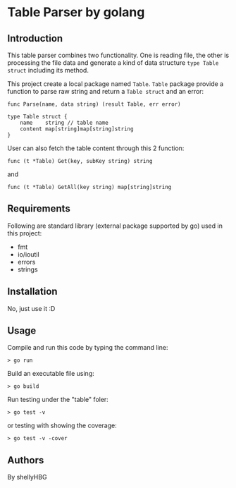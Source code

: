 # Table Parser by golang

## Introduction
This table parser combines two functionality. One is reading file, the other is processing the file data and generate a kind of data structure `type Table struct` including its method.
  
This project create a local package named `Table`. `Table` package provide a function to parse raw string and return a `Table struct` and an error:
```
func Parse(name, data string) (result Table, err error) 
```
```
type Table struct {
	name    string // table name
	content map[string]map[string]string
}
```
  
User can also fetch the table content through this 2 function:
```
func (t *Table) Get(key, subKey string) string
```
and
```
func (t *Table) GetAll(key string) map[string]string
```

## Requirements
Following are standard library (external package supported by go) used in this project:
* fmt
* io/ioutil
* errors
* strings

## Installation
No, just use it :D

## Usage
Compile and run this code by typing the command line:
```
> go run 
```
Build an executable file using:
```
> go build 
```
Run testing under the "table" foler:
```
> go test -v
```
or testing with showing the coverage:
```
> go test -v -cover
```

## Authors
By shellyHBG
